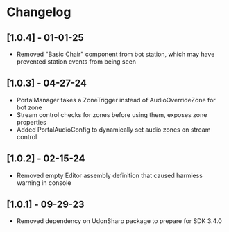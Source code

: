 # Changelog

## [1.0.4] - 01-01-25

- Removed "Basic Chair" component from bot station, which may have prevented station events from being seen

## [1.0.3] - 04-27-24

- PortalManager takes a ZoneTrigger instead of AudioOverrideZone for bot zone
- Stream control checks for zones before using them, exposes zone properties
- Added PortalAudioConfig to dynamically set audio zones on stream control

## [1.0.2] - 02-15-24

- Removed empty Editor assembly definition that caused harmless warning in console

## [1.0.1] - 09-29-23

- Removed dependency on UdonSharp package to prepare for SDK 3.4.0
